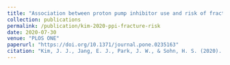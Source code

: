 ```yaml
---
title: "Association between proton pump inhibitor use and risk of fracture: A population-based case-control study"
collection: publications
permalink: /publication/kim-2020-ppi-fracture-risk
date: 2020-07-30
venue: "PLOS ONE"
paperurl: "https://doi.org/10.1371/journal.pone.0235163"
citation: "Kim, J. J., Jang, E. J., Park, J. W., & Sohn, H. S. (2020). Association between proton pump inhibitor use and risk of fracture: A population-based case-control study. *PLOS ONE*, 15(7): e0235163."
---
```

